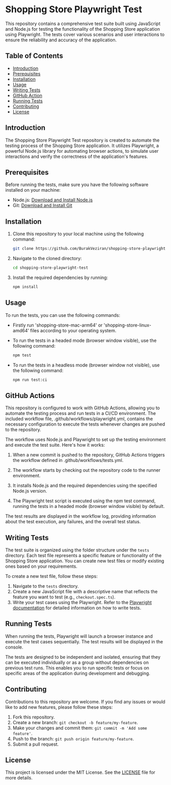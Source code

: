 # Shopping Store Playwright Test

This repository contains a comprehensive test suite built using JavaScript and Node.js for testing the functionality of the Shopping Store application using Playwright. The tests cover various scenarios and user interactions to ensure the reliability and accuracy of the application.

## Table of Contents

- [Introduction](#introduction)
- [Prerequisites](#prerequisites)
- [Installation](#installation)
- [Usage](#usage)
- [Writing Tests](#writing-tests)
- [GitHub Action](#github-actions)
- [Running Tests](#running-tests)
- [Contributing](#contributing)
- [License](#license)

## Introduction

The Shopping Store Playwright Test repository is created to automate the testing process of the Shopping Store application. It utilizes Playwright, a powerful Node.js library for automating browser actions, to simulate user interactions and verify the correctness of the application's features.

## Prerequisites

Before running the tests, make sure you have the following software installed on your machine:

- Node.js: [Download and Install Node.js](https://nodejs.org)
- Git: [Download and Install Git](https://git-scm.com)

## Installation

1. Clone this repository to your local machine using the following command:
   ```bash
   git clone https://github.com/BurakVeziran/shopping-store-playwright-test.git
   ```

2. Navigate to the cloned directory:
   ```bash
   cd shopping-store-playwright-test
   ```

3. Install the required dependencies by running:
   ```bash
   npm install
   ```

## Usage

To run the tests, you can use the following commands:

- Firstly run 'shopping-store-mac-arm64' or 'shopping-store-linux-amd64' files according to your operating system.


- To run the tests in a headed mode (browser window visible), use the following command:
  ```bash
  npm test
  ```

- To run the tests in a headless mode (browser window not visible), use the following command:
  ```bash
  npm run test:ci
  ```
  
## GitHub Actions

This repository is configured to work with GitHub Actions, allowing you to automate the testing process and run tests in a CI/CD environment. The included workflow file, .github/workflows/playwright.yml, contains the necessary configuration to execute the tests whenever changes are pushed to the repository.

The workflow uses Node.js and Playwright to set up the testing environment and execute the test suite. Here's how it works:

1. When a new commit is pushed to the repository, GitHub Actions triggers the workflow defined in .github/workflows/tests.yml.

2. The workflow starts by checking out the repository code to the runner environment.

3. It installs Node.js and the required dependencies using the specified Node.js version.

4. The Playwright test script is executed using the npm test command, running the tests in a headed mode (browser window visible) by default.

The test results are displayed in the workflow log, providing information about the test execution, any failures, and the overall test status.

## Writing Tests

The test suite is organized using the folder structure under the `tests` directory. Each test file represents a specific feature or functionality of the Shopping Store application. You can create new test files or modify existing ones based on your requirements.

To create a new test file, follow these steps:

1. Navigate to the `tests` directory.
2. Create a new JavaScript file with a descriptive name that reflects the feature you want to test (e.g., `checkout.spec.ts`).
3. Write your test cases using the Playwright. Refer to the [Playwright documentation](https://playwright.dev/docs/intro) for detailed information on how to write tests.

## Running Tests

When running the tests, Playwright will launch a browser instance and execute the test cases sequentially. The test results will be displayed in the console.

The tests are designed to be independent and isolated, ensuring that they can be executed individually or as a group without dependencies on previous test runs. This enables you to run specific tests or focus on specific areas of the application during development and debugging.

## Contributing

Contributions to this repository are welcome. If you find any issues or would like to add new features, please follow these steps:

1. Fork this repository.
2. Create a new branch: `git checkout -b feature/my-feature`.
3. Make your changes and commit them: `git commit -m 'Add some feature'`.
4. Push to the branch: `git push origin feature/my-feature`.
5. Submit a pull request.

## License

This project is licensed under the MIT License. See the [LICENSE](LICENSE.md) file for more details.

